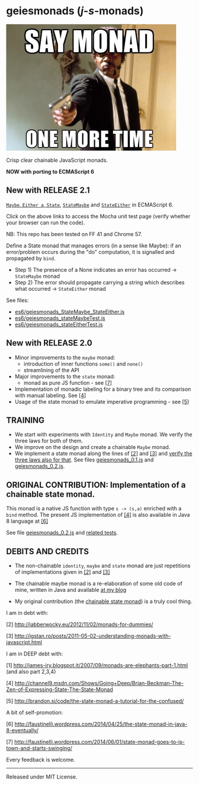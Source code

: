 # geiesmonads (_j_-_s_-monads)

![alt image](/img/say_monad.jpg)

Crisp clear chainable JavaScript monads.

**NOW with porting to ECMAScript 6**

New with RELEASE 2.1
--------------------
[`Maybe`, `Either a`, `State`](http://rawgit.com/Muzietto/geiesmonads/master/MochaGeiesmonadsES6_Test.htm), [`StateMaybe`](http://rawgit.com/Muzietto/geiesmonads/master/MochaGeiesmonadsES6_StateMaybe_Test.htm) and [`StateEither`](http://rawgit.com/Muzietto/geiesmonads/master/MochaGeiesmonadsES6_StateEither_Test.htm) in ECMAScript 6.

Click on the above links to access the Mocha unit test page (verify whether your browser can run the code).

NB: This repo has been tested on FF 41 and Chrome 57.

Define a State monad that manages errors (in a sense like Maybe): 
if an error/problem occurs during the "do" computation, it is signalled and propagated by `bind`.
 - Step 1) The presence of a None indicates an error has occurred -> `StateMaybe` monad
 - Step 2) The error should propagate carrying a string which describes what occurred -> `StateEither` monad

See files:
* [es6/geiesmonads_StateMaybe_StateEither.js](https://github.com/Muzietto/geiesmonads/blob/master/es6/geiesmonads_StateMaybe_StateEither.js)
* [es6/geiesmonads_stateMaybeTest.js](https://github.com/Muzietto/geiesmonads/blob/master/es6/geiesmonads_stateMaybeTest.js)
* [es6/geiesmonads_stateEitherTest.js](https://github.com/Muzietto/geiesmonads/blob/master/es6/geiesmonads_es6_stateEither_test.js)

New with RELEASE 2.0
--------------------
- Minor improvements to the `maybe` monad:
  - introduction of inner functions `some()` and `none()`
  - streamlining of the API
- Major improvements to the `state` monad:
  - monad as pure JS function - see [[7]](http://faustinelli.wordpress.com/2014/06/01/state-monad-goes-to-js-town-and-starts-swinging/)
- Implementation of monadic labeling for a binary tree and its comparison with manual labeling. See [[4]](http://channel9.msdn.com/Shows/Going+Deep/Brian-Beckman-The-Zen-of-Expressing-State-The-State-Monad)
- Usage of the state monad to emulate imperative programming - see [[5]](http://brandon.si/code/the-state-monad-a-tutorial-for-the-confused/)

TRAINING
--------
- We start with experiments with `Identity` and `Maybe` monad. We verify the three laws for both of them.
- We improve on the design and create a chainable `Maybe` monad.
- We implement a state monad along the lines of [[2]](http://jabberwocky.eu/2012/11/02/monads-for-dummies/) and [[3]](http://igstan.ro/posts/2011-05-02-understanding-monads-with-javascript.html) and [verify the three laws also for that](http://rawgit.com/Muzietto/quindici/geiesmonads/YUIGeiesmonads_TRAIN_Test.htm).
See files [geiesmonads_0.1.js](https://github.com/Muzietto/geiesmonads/blob/master/js/geiesmonads_0.1.js) and [geiesmonads_0.2.js](https://github.com/Muzietto/geiesmonads/blob/master/js/geiesmonads_0.2.js).

ORIGINAL CONTRIBUTION: Implementation of a __chainable state monad__.
---------------------
This monad is a native JS function with type `s -> (s,a)` enriched with a `bind` method.
The present JS implementation of [[4]](http://channel9.msdn.com/Shows/Going+Deep/Brian-Beckman-The-Zen-of-Expressing-State-The-State-Monad) is also available in Java 8 language at [[6]](http://faustinelli.wordpress.com/2014/04/25/the-state-monad-in-java-8-eventually)

See file [geiesmonads_0.2.js](https://github.com/Muzietto/geiesmonads/blob/master/js/geiesmonads_0.2.js) and [related tests](http://rawgit.com/Muzietto/geiesmonads/master/YUIGeiesmonads_Test.htm).

DEBITS AND CREDITS
------------------
- The non-chainable `identity`, `maybe` and `state` monad are just repetitions of implementations given in [[2]](http://jabberwocky.eu/2012/11/02/monads-for-dummies) and [[3]](http://igstan.ro/posts/2011-05-02-understanding-monads-with-javascript.html)

- The chainable maybe monad is a re-elaboration of some old code of mine, written in Java and available [at my blog](http://faustinelli.wordpress.com/2010/07/27/example-maybe-monad-in-java)

- My original contribution (the [chainable state monad](http://faustinelli.wordpress.com/2014/06/01/state-monad-goes-to-js-town-and-starts-swinging/)) is a truly cool thing.


I am in debt with:

[2] http://jabberwocky.eu/2012/11/02/monads-for-dummies/

[3] http://igstan.ro/posts/2011-05-02-understanding-monads-with-javascript.html


I am in DEEP debt with:

[1] http://james-iry.blogspot.it/2007/09/monads-are-elephants-part-1.html (and also part 2,3,4)

[4] http://channel9.msdn.com/Shows/Going+Deep/Brian-Beckman-The-Zen-of-Expressing-State-The-State-Monad

[5] http://brandon.si/code/the-state-monad-a-tutorial-for-the-confused/


A bit of self-promotion:

[6] http://faustinelli.wordpress.com/2014/04/25/the-state-monad-in-java-8-eventually/

[7] http://faustinelli.wordpress.com/2014/06/01/state-monad-goes-to-js-town-and-starts-swinging/

Every feedback is welcome.

--------------------------
Released under MIT License.

